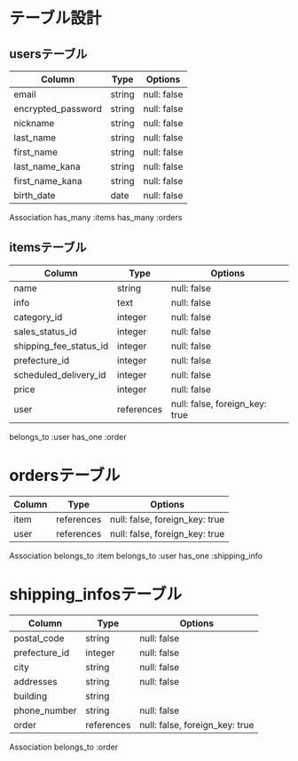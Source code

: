 # テーブル設計

## usersテーブル

| Column             | Type   | Options     |
| ------------------ | ------ | ----------- |
| email              | string | null: false |
| encrypted_password | string | null: false |
| nickname           | string | null: false |
| last_name          | string | null: false |
| first_name         | string | null: false |
| last_name_kana     | string | null: false |
| first_name_kana    | string | null: false |
| birth_date         | date   | null: false |

Association
has_many :items
has_many :orders

## itemsテーブル

| Column                 | Type       | Options     |
| ---------------------- | ---------- | ----------- |
| name                   | string     | null: false |
| info                   | text       | null: false |
| category_id            | integer    | null: false |
| sales_status_id        | integer    | null: false |
| shipping_fee_status_id | integer    | null: false |
| prefecture_id          | integer    | null: false |
| scheduled_delivery_id  | integer    | null: false |
| price                  | integer    | null: false |
| user                   | references | null: false, foreign_key: true |

belongs_to :user
has_one    :order

# ordersテーブル

| Column             | Type       | Options     |
| ------------------ | ---------- | ----------- |
| item               | references | null: false, foreign_key: true |
| user               | references | null: false, foreign_key: true |

Association
belongs_to :item
belongs_to :user
has_one    :shipping_info

# shipping_infosテーブル

| Column             | Type       | Options     |
| ------------------ | ---------- | ----------- |
| postal_code        | string     | null: false |
| prefecture_id      | integer    | null: false |
| city               | string     | null: false |
| addresses          | string     | null: false |
| building           | string     | |
| phone_number       | string     | null: false |
| order              | references | null: false, foreign_key: true |

Association
belongs_to :order
